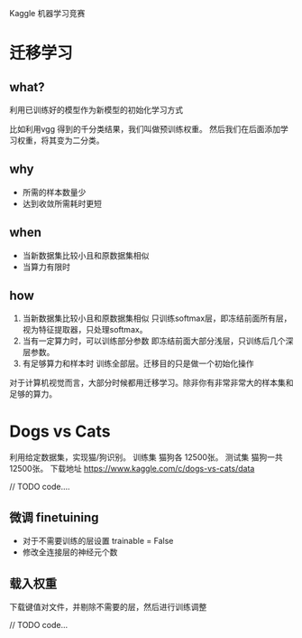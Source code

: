Kaggle 机器学习竞赛



# 迁移学习
## what?
利用已训练好的模型作为新模型的初始化学习方式

比如利用vgg 得到的千分类结果，我们叫做预训练权重。
然后我们在后面添加学习权重，将其变为二分类。

## why
- 所需的样本数量少
- 达到收敛所需耗时更短


## when
- 当新数据集比较小且和原数据集相似
- 当算力有限时


## how
1. 当新数据集比较小且和原数据集相似 
只训练softmax层，即冻结前面所有层，视为特征提取器，只处理softmax。
2. 当有一定算力时，可以训练部分参数
即冻结前面大部分浅层，只训练后几个深层参数。
3. 有足够算力和样本时
训练全部层。迁移目的只是做一个初始化操作


对于计算机视觉而言，大部分时候都用迁移学习。除非你有非常非常大的样本集和足够的算力。


# Dogs vs Cats
利用给定数据集，实现猫/狗识别。
训练集 猫狗各 12500张。
测试集 猫狗一共12500张。
下载地址  https://www.kaggle.com/c/dogs-vs-cats/data


// TODO code....

## 微调 finetuining
- 对于不需要训练的层设置 trainable = False
- 修改全连接层的神经元个数

## 载入权重
下载键值对文件，并剔除不需要的层，然后进行训练调整

// TODO  code...